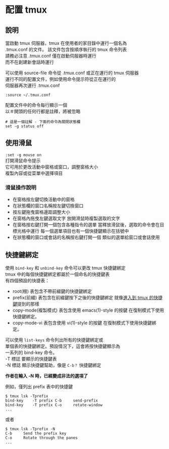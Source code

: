# 配置 tmux

## 說明

當啟動 tmux 伺服器，tmux 在使用者的家目錄中運行一個名為   
.tmux.conf 的文件。 該文件包含按順序執行的 tmux 命令列表  
請務必注意 .tmux.conf 僅在啟動伺服器時運行  
而不在創建新會話時運行

可以使用 source-file 命令從 .tmux.conf 或正在運行的 tmux 伺服器  
運行不同的配置文件，例如使用命令提示符從正在運行的  
伺服器再次運行 .tmux.conf

```text
:source ~/.tmux.conf
```

配置文件中的命令每行顯示一個  
以＃開頭的任何行都是註釋，將被忽略

```text
# 這是一個註解 - 下面的命令為關閉狀態欄
set -g status off
```

## 使用滑鼠

`:set -g mouse on`  
打開滑鼠命令提示  
它可用於更改活動中窗格或窗口，調整窗格大小  
複製內容或從菜單中選擇項目

### 滑鼠操作說明

* 在窗格按左鍵切換活動中的窗格
* 在狀態欄的窗口名稱按左鍵切換窗口
* 按左鍵拖曳窗格邊距調整大小
* 在窗格內拖曳左鍵選取文字 放開滑鼠時複製選取的文字
* 在窗格按右鍵打開一個包含各種指令的選單 當釋放滑鼠後，選取的命令會在目標光格中運行 每一個選單項目也有一個快捷鍵顯示在括號中
* 在狀態欄的窗口或會話的名稱按右鍵打開一個 類似的選單給窗口或會話使用

## 快捷鍵綁定

使用 `bind-key` 和 `unbind-key` 命令可以更改 tmux 快捷鍵綁定  
tmux 中的每個快捷鍵綁定都屬於一個命名的快捷鍵表  
有四個預設的快捷表：

* root\(根\) 表包含不帶前綴鍵的快捷鍵綁定
* prefix\(前綴\) 表包含在前綴鍵按下之後的快捷鍵綁定 就像[進入到 tmux 的快捷鍵](jin-ru-dao-tmux-de-kuai-jie-jian.md)提到的那樣
* copy-mode\(複製模式\) 表包含使用 emacs\(1\)-style 的按鍵 在復制模式下使用快捷鍵綁定。
* copy-mode-vi 表包含使用 vi\(1\)-style 的按鍵 在復制模式下使用快捷鍵綁定。

可以使用 `list-keys` 命令列出所有的快捷鍵綁定或  
單個表的快捷鍵綁定。預設情況下，這會將按快捷鍵顯示為  
一系列的 bind-key 命令。  
-T 標誌 要顯示的快捷鍵表  
-N 標誌 顯示快捷鍵幫助，像是 `C-b？` 快捷鍵綁定

**作者在輸入 -N 時，已經變成非法的選項了**

例如，僅列出 prefix 表中的快捷鍵

```text
$ tmux lsk -Tprefix
bind-key    -T prefix C-b     send-prefix
bind-key    -T prefix C-o     rotate-window
...
```

或者

```text
$ tmux lsk -Tprefix -N
C-b     Send the prefix key
C-o     Rotate through the panes
...
```

